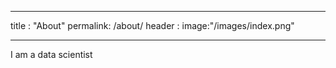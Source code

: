 ________________
title : "About" 
permalink: /about/
header : 
  image:"/images/index.png"

______________________
I am a data scientist
